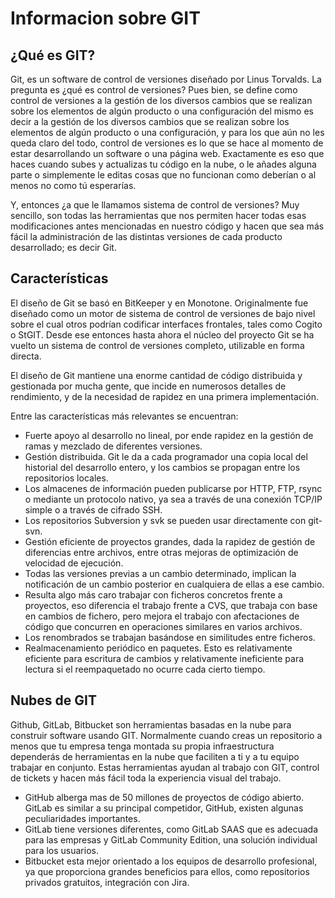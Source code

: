 # Informacion sobre GIT

## ¿Qué es GIT?

Git, es un software de control de versiones diseñado por Linus Torvalds. La pregunta es ¿qué es control de versiones? Pues bien, se define como control de versiones a la gestión de los diversos cambios que se realizan sobre los elementos de algún producto o una configuración del mismo es decir a la gestión de los diversos cambios que se realizan sobre los elementos de algún producto o una configuración, y para los que aún no les queda claro del todo, control de versiones es lo que se hace al momento de estar desarrollando un software o una página web. Exactamente es eso que haces cuando subes y actualizas tu código en la nube, o le añades alguna parte o simplemente le editas cosas que no funcionan como deberían o al menos no como tú esperarías.

Y, entonces ¿a que le llamamos sistema de control de versiones? Muy sencillo, son todas las herramientas que nos permiten hacer todas esas modificaciones antes mencionadas en nuestro código y hacen que sea más fácil la administración de las distintas versiones de cada producto desarrollado; es decir Git.

## Características

El diseño de Git se basó en BitKeeper y en Monotone. Originalmente fue diseñado como un motor de sistema de control de versiones de bajo nivel sobre el cual otros podrían codificar interfaces frontales, tales como Cogito o StGIT. Desde ese entonces hasta ahora el núcleo del proyecto Git se ha vuelto un sistema de control de versiones completo, utilizable en forma directa.

El diseño de Git mantiene una enorme cantidad de código distribuida y gestionada por mucha gente, que incide en numerosos detalles de rendimiento, y de la necesidad de rapidez en una primera implementación.

Entre las características más relevantes se encuentran:

- Fuerte apoyo al desarrollo no lineal, por ende rapidez en la gestión de ramas y mezclado de diferentes versiones.
- Gestión distribuida. Git le da a cada programador una copia local del historial del desarrollo entero, y los cambios se propagan entre los repositorios locales. 
- Los almacenes de información pueden publicarse por HTTP, FTP, rsync o mediante un protocolo nativo, ya sea a través de una conexión TCP/IP simple o a través de cifrado SSH. 
- Los repositorios Subversion y svk se pueden usar directamente con git-svn.
- Gestión eficiente de proyectos grandes, dada la rapidez de gestión de diferencias entre archivos, entre otras mejoras de optimización de velocidad de ejecución.
- Todas las versiones previas a un cambio determinado, implican la notificación de un cambio posterior en cualquiera de ellas a ese cambio.
- Resulta algo más caro trabajar con ficheros concretos frente a proyectos, eso diferencia el trabajo frente a CVS, que trabaja con base en cambios de fichero, pero mejora el trabajo con afectaciones de código que concurren en operaciones similares en varios archivos.
- Los renombrados se trabajan basándose en similitudes entre ficheros.
- Realmacenamiento periódico en paquetes. Esto es relativamente eficiente para escritura de cambios y relativamente ineficiente para lectura si el reempaquetado no ocurre cada cierto tiempo.

## Nubes de GIT

Github, GitLab, Bitbucket son herramientas basadas en la nube para construir software usando GIT. Normalmente cuando creas un repositorio a menos que tu empresa tenga montada su propia infraestructura dependerás de herramientas en la nube que faciliten a ti y a tu equipo trabajar en conjunto. Estas herramientas ayudan al trabajo con GIT, control de tickets y hacen más fácil toda la experiencia visual del trabajo.

- GitHub alberga mas de 50 millones de proyectos de código abierto.
GitLab es similar a su principal competidor, GitHub, existen algunas peculiaridades importantes. 
- GitLab tiene versiones diferentes, como GitLab SAAS que es adecuada para las empresas y GitLab Community Edition, una solución individual para los usuarios.
- Bitbucket esta mejor orientado a los equipos de desarrollo profesional, ya que proporciona grandes beneficios para ellos, como repositorios privados gratuitos, integración con Jira.